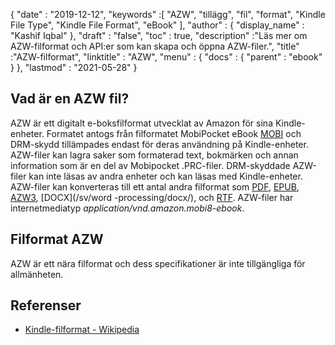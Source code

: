 {
  "date" : "2019-12-12",
  "keywords" :[ "AZW", "tillägg", "fil", "format", "Kindle File Type", "Kindle File Format", "eBook" ],
  "author" : {
    "display_name" : "Kashif Iqbal"
},
  "draft" : "false",
  "toc" : true,
  "description" :"Läs mer om AZW-filformat och API:er som kan skapa och öppna AZW-filer.",
  "title" :"AZW-filformat",
  "linktitle" : "AZW",
  "menu" : {
    "docs" : {
      "parent" : "ebook"
}
},
  "lastmod" : "2021-05-28"
}

## Vad är en AZW fil?

AZW är ett digitalt e-boksfilformat utvecklat av Amazon för sina Kindle-enheter. Formatet antogs från filformatet MobiPocket eBook [MOBI](/sv/ebook/mobi/) och DRM-skydd tillämpades endast för deras användning på Kindle-enheter. AZW-filer kan lagra saker som formaterad text, bokmärken och annan information som är en del av Mobipocket .PRC-filer. DRM-skyddade AZW-filer kan inte läsas av andra enheter och kan läsas med Kindle-enheter. AZW-filer kan konverteras till ett antal andra filformat som [PDF](/sv/pdf/), [EPUB](/sv/ebook/epub/), [AZW3](/sv/ebook/azw3/), [DOCX](/sv/word -processing/docx/), och [RTF](/sv/word-processing/rtf/). AZW-filer har internetmediatyp *application/vnd.amazon.mobi8-ebook*.

## Filformat AZW

AZW är ett nära filformat och dess specifikationer är inte tillgängliga för allmänheten.

## Referenser ##

* [Kindle-filformat - Wikipedia](https://en.wikipedia.org/wiki/Kindle_File_Format)

